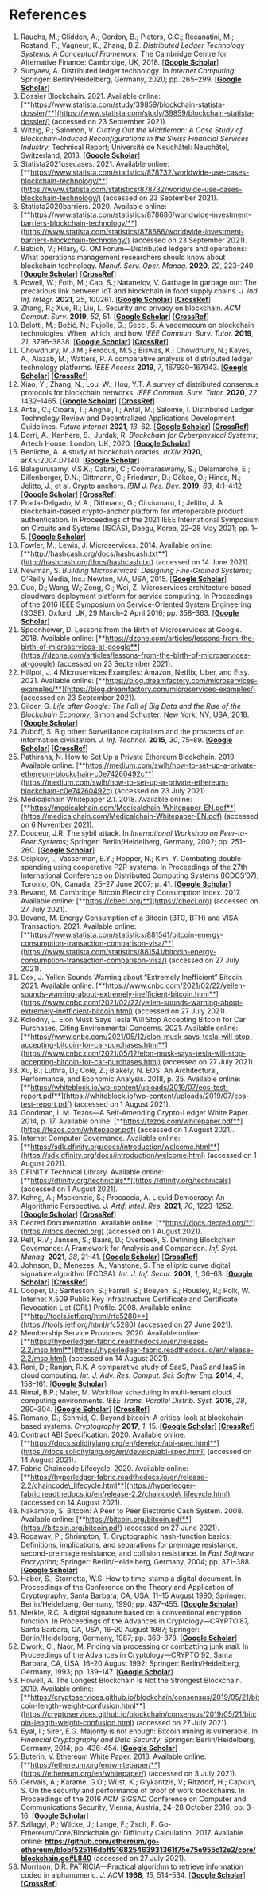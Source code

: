 # References

1. Rauchs, M.; Glidden, A.; Gordon, B.; Pieters, G.C.; Recanatini, M.; Rostand, F.; Vagneur, K.; Zhang, B.Z. _Distributed Ledger Technology Systems: A Conceptual Framework_; The Cambridge Centre for Alternative Finance: Cambridge, UK, 2018. \[[**Google Scholar**](https://scholar.google.com/scholar\_lookup?title=Distributed+Ledger+Technology+Systems:+A+Conceptual+Framework\&author=Rauchs,+M.\&author=Glidden,+A.\&author=Gordon,+B.\&author=Pieters,+G.C.\&author=Recanatini,+M.\&author=Rostand,+F.\&author=Vagneur,+K.\&author=Zhang,+B.Z.\&publication\_year=2018)]
2. Sunyaev, A. Distributed ledger technology. In _Internet Computing_; Springer: Berlin/Heidelberg, Germany, 2020; pp. 265–299. \[[**Google Scholar**](https://scholar.google.com/scholar\_lookup?title=Distributed+ledger+technology\&author=Sunyaev,+A.\&publication\_year=2020\&pages=265%E2%80%93299)]
3. Dossier Blockchain. 2021. Available online: [**https://www.statista.com/study/39859/blockchain-statista-dossier/**](https://www.statista.com/study/39859/blockchain-statista-dossier/) (accessed on 23 September 2021).
4. Witzig, P.; Salomon, V. _Cutting Out the Middleman: A Case Study of Blockchain-Induced Reconfigurations in the Swiss Financial Services Industry_; Technical Report; Université de Neuchâtel: Neuchâtel, Switzerland, 2018. \[[**Google Scholar**](https://scholar.google.com/scholar\_lookup?title=Cutting+Out+the+Middleman:+A+Case+Study+of+Blockchain-Induced+Reconfigurations+in+the+Swiss+Financial+Services+Industry\&author=Witzig,+P.\&author=Salomon,+V.\&publication\_year=2018)]
5. Statista2021usecases. 2021. Available online: [**https://www.statista.com/statistics/878732/worldwide-use-cases-blockchain-technology/**](https://www.statista.com/statistics/878732/worldwide-use-cases-blockchain-technology/) (accessed on 23 September 2021).
6. Statista2020barriers. 2020. Available online: [**https://www.statista.com/statistics/878686/worldwide-investment-barriers-blockchain-technology/**](https://www.statista.com/statistics/878686/worldwide-investment-barriers-blockchain-technology/) (accessed on 23 September 2021).
7. Babich, V.; Hilary, G. OM Forum—Distributed ledgers and operations: What operations management researchers should know about blockchain technology. _Manuf. Serv. Oper. Manag._ **2020**, _22_, 223–240. \[[**Google Scholar**](https://scholar.google.com/scholar\_lookup?title=OM+Forum%E2%80%94Distributed+ledgers+and+operations:+What+operations+management+researchers+should+know+about+blockchain+technology\&author=Babich,+V.\&author=Hilary,+G.\&publication\_year=2020\&journal=Manuf.+Serv.+Oper.+Manag.\&volume=22\&pages=223%E2%80%93240\&doi=10.1287/msom.2018.0752)] \[[**CrossRef**](https://doi.org/10.1287/msom.2018.0752)]
8. Powell, W.; Foth, M.; Cao, S.; Natanelov, V. Garbage in garbage out: The precarious link between IoT and blockchain in food supply chains. _J. Ind. Inf. Integr._ **2021**, _25_, 100261. \[[**Google Scholar**](https://scholar.google.com/scholar\_lookup?title=Garbage+in+garbage+out:+The+precarious+link+between+IoT+and+blockchain+in+food+supply+chains\&author=Powell,+W.\&author=Foth,+M.\&author=Cao,+S.\&author=Natanelov,+V.\&publication\_year=2021\&journal=J.+Ind.+Inf.+Integr.\&volume=25\&pages=100261\&doi=10.1016/j.jii.2021.100261)] \[[**CrossRef**](https://doi.org/10.1016/j.jii.2021.100261)]
9. Zhang, R.; Xue, R.; Liu, L. Security and privacy on blockchain. _ACM Comput. Surv._ **2019**, _52_, 51. \[[**Google Scholar**](https://scholar.google.com/scholar\_lookup?title=Security+and+privacy+on+blockchain\&author=Zhang,+R.\&author=Xue,+R.\&author=Liu,+L.\&publication\_year=2019\&journal=ACM+Comput.+Surv.\&volume=52\&pages=51\&doi=10.1145/3316481)] \[[**CrossRef**](https://doi.org/10.1145/3316481)]
10. Belotti, M.; Božić, N.; Pujolle, G.; Secci, S. A vademecum on blockchain technologies: When, which, and how. _IEEE Commun. Surv. Tutor._ **2019**, _21_, 3796–3838. \[[**Google Scholar**](https://scholar.google.com/scholar\_lookup?title=A+vademecum+on+blockchain+technologies:+When,+which,+and+how\&author=Belotti,+M.\&author=Bo%C5%BEi%C4%87,+N.\&author=Pujolle,+G.\&author=Secci,+S.\&publication\_year=2019\&journal=IEEE+Commun.+Surv.+Tutor.\&volume=21\&pages=3796%E2%80%933838\&doi=10.1109/COMST.2019.2928178)] \[[**CrossRef**](https://doi.org/10.1109/COMST.2019.2928178)]
11. Chowdhury, M.J.M.; Ferdous, M.S.; Biswas, K.; Chowdhury, N.; Kayes, A.; Alazab, M.; Watters, P. A comparative analysis of distributed ledger technology platforms. _IEEE Access_ **2019**, _7_, 167930–167943. \[[**Google Scholar**](https://scholar.google.com/scholar\_lookup?title=A+comparative+analysis+of+distributed+ledger+technology+platforms\&author=Chowdhury,+M.J.M.\&author=Ferdous,+M.S.\&author=Biswas,+K.\&author=Chowdhury,+N.\&author=Kayes,+A.\&author=Alazab,+M.\&author=Watters,+P.\&publication\_year=2019\&journal=IEEE+Access\&volume=7\&pages=167930%E2%80%93167943\&doi=10.1109/ACCESS.2019.2953729)] \[[**CrossRef**](https://doi.org/10.1109/ACCESS.2019.2953729)]
12. Xiao, Y.; Zhang, N.; Lou, W.; Hou, Y.T. A survey of distributed consensus protocols for blockchain networks. _IEEE Commun. Surv. Tutor._ **2020**, _22_, 1432–1465. \[[**Google Scholar**](https://scholar.google.com/scholar\_lookup?title=A+survey+of+distributed+consensus+protocols+for+blockchain+networks\&author=Xiao,+Y.\&author=Zhang,+N.\&author=Lou,+W.\&author=Hou,+Y.T.\&publication\_year=2020\&journal=IEEE+Commun.+Surv.+Tutor.\&volume=22\&pages=1432%E2%80%931465\&doi=10.1109/COMST.2020.2969706)] \[[**CrossRef**](https://doi.org/10.1109/COMST.2020.2969706)]
13. Antal, C.; Cioara, T.; Anghel, I.; Antal, M.; Salomie, I. Distributed Ledger Technology Review and Decentralized Applications Development Guidelines. _Future Internet_ **2021**, _13_, 62. \[[**Google Scholar**](https://scholar.google.com/scholar\_lookup?title=Distributed+Ledger+Technology+Review+and+Decentralized+Applications+Development+Guidelines\&author=Antal,+C.\&author=Cioara,+T.\&author=Anghel,+I.\&author=Antal,+M.\&author=Salomie,+I.\&publication\_year=2021\&journal=Future+Internet\&volume=13\&pages=62\&doi=10.3390/fi13030062)] \[[**CrossRef**](https://doi.org/10.3390/fi13030062)]
14. Dorri, A.; Kanhere, S.; Jurdak, R. _Blockchain for Cyberphysical Systems_; Artech House: London, UK, 2020. \[[**Google Scholar**](https://scholar.google.com/scholar\_lookup?title=Blockchain+for+Cyberphysical+Systems\&author=Dorri,+A.\&author=Kanhere,+S.\&author=Jurdak,+R.\&publication\_year=2020)]
15. Beniiche, A. A study of blockchain oracles. _arXiv_ **2020**, arXiv:2004.07140. \[[**Google Scholar**](https://scholar.google.com/scholar\_lookup?title=A+study+of+blockchain+oracles\&author=Beniiche,+A.\&publication\_year=2020\&journal=arXiv)]
16. Balagurusamy, V.S.K.; Cabral, C.; Coomaraswamy, S.; Delamarche, E.; Dillenberger, D.N.; Dittmann, G.; Friedman, D.; Gökçe, O.; Hinds, N.; Jelitto, J.; et al. Crypto anchors. _IBM J. Res. Dev._ **2019**, _63_, 4:1–4:12. \[[**Google Scholar**](https://scholar.google.com/scholar\_lookup?title=Crypto+anchors\&author=Balagurusamy,+V.S.K.\&author=Cabral,+C.\&author=Coomaraswamy,+S.\&author=Delamarche,+E.\&author=Dillenberger,+D.N.\&author=Dittmann,+G.\&author=Friedman,+D.\&author=G%C3%B6k%C3%A7e,+O.\&author=Hinds,+N.\&author=Jelitto,+J.\&publication\_year=2019\&journal=IBM+J.+Res.+Dev.\&volume=63\&pages=4:1%E2%80%934:12\&doi=10.1147/JRD.2019.2900651)] \[[**CrossRef**](https://doi.org/10.1147/JRD.2019.2900651)]
17. Prada-Delgado, M.A.; Dittmann, G.; Circiumaru, I.; Jelitto, J. A blockchain-based crypto-anchor platform for interoperable product authentication. In Proceedings of the 2021 IEEE International Symposium on Circuits and Systems (ISCAS), Daegu, Korea, 22–28 May 2021; pp. 1–5. \[[**Google Scholar**](https://scholar.google.com/scholar\_lookup?title=A+blockchain-based+crypto-anchor+platform+for+interoperable+product+authentication\&conference=Proceedings+of+the+2021+IEEE+International+Symposium+on+Circuits+and+Systems+\(ISCAS\)\&author=Prada-Delgado,+M.A.\&author=Dittmann,+G.\&author=Circiumaru,+I.\&author=Jelitto,+J.\&publication\_year=2021\&pages=1%E2%80%935)]
18. Fowler, M.; Lewis, J. Microservices. 2014. Available online: [**http://hashcash.org/docs/hashcash.txt**](http://hashcash.org/docs/hashcash.txt) (accessed on 14 June 2021).
19. Newman, S. _Building Microservices: Designing Fine-Grained Systems_; O’Reilly Media, Inc.: Newton, MA, USA, 2015. \[[**Google Scholar**](https://scholar.google.com/scholar\_lookup?title=Building+Microservices:+Designing+Fine-Grained+Systems\&author=Newman,+S.\&publication\_year=2015)]
20. Guo, D.; Wang, W.; Zeng, G.; Wei, Z. Microservices architecture based cloudware deployment platform for service computing. In Proceedings of the 2016 IEEE Symposium on Service-Oriented System Engineering (SOSE), Oxford, UK, 29 March–2 April 2016; pp. 358–363. \[[**Google Scholar**](https://scholar.google.com/scholar\_lookup?title=Microservices+architecture+based+cloudware+deployment+platform+for+service+computing\&conference=Proceedings+of+the+2016+IEEE+Symposium+on+Service-Oriented+System+Engineering+\(SOSE\)\&author=Guo,+D.\&author=Wang,+W.\&author=Zeng,+G.\&author=Wei,+Z.\&publication\_year=2016\&pages=358%E2%80%93363)]
21. Spoonhower, D. Lessons from the Birth of Microservices at Google. 2018. Available online: [**https://dzone.com/articles/lessons-from-the-birth-of-microservices-at-google**](https://dzone.com/articles/lessons-from-the-birth-of-microservices-at-google) (accessed on 23 September 2021).
22. Hillpot, J. 4 Microservices Examples: Amazon, Netflix, Uber, and Etsy. 2021. Available online: [**https://blog.dreamfactory.com/microservices-examples/**](https://blog.dreamfactory.com/microservices-examples/) (accessed on 23 September 2021).
23. Gilder, G. _Life after Google: The Fall of Big Data and the Rise of the Blockchain Economy_; Simon and Schuster: New York, NY, USA, 2018. \[[**Google Scholar**](https://scholar.google.com/scholar\_lookup?title=Life+after+Google:+The+Fall+of+Big+Data+and+the+Rise+of+the+Blockchain+Economy\&author=Gilder,+G.\&publication\_year=2018)]
24. Zuboff, S. Big other: Surveillance capitalism and the prospects of an information civilization. _J. Inf. Technol._ **2015**, _30_, 75–89. \[[**Google Scholar**](https://scholar.google.com/scholar\_lookup?title=Big+other:+Surveillance+capitalism+and+the+prospects+of+an+information+civilization\&author=Zuboff,+S.\&publication\_year=2015\&journal=J.+Inf.+Technol.\&volume=30\&pages=75%E2%80%9389\&doi=10.1057/jit.2015.5)] \[[**CrossRef**](https://doi.org/10.1057/jit.2015.5)]
25. Pathirana, N. How to Set Up a Private Ethereum Blockchain. 2019. Available online: [**https://medium.com/swlh/how-to-set-up-a-private-ethereum-blockchain-c0e74260492c**](https://medium.com/swlh/how-to-set-up-a-private-ethereum-blockchain-c0e74260492c) (accessed on 23 July 2021).
26. Medicalchain Whitepaper 2.1. 2018. Available online: [**https://medicalchain.com/Medicalchain-Whitepaper-EN.pdf**](https://medicalchain.com/Medicalchain-Whitepaper-EN.pdf) (accessed on 6 November 2021).
27. Douceur, J.R. The sybil attack. In _International Workshop on Peer-to-Peer Systems_; Springer: Berlin/Heidelberg, Germany, 2002; pp. 251–260. \[[**Google Scholar**](https://scholar.google.com/scholar\_lookup?title=The+sybil+attack\&author=Douceur,+J.R.\&publication\_year=2002\&pages=251%E2%80%93260)]
28. Osipkov, I.; Vasserman, E.Y.; Hopper, N.; Kim, Y. Combating double-spending using cooperative P2P systems. In Proceedings of the 27th International Conference on Distributed Computing Systems (ICDCS’07), Toronto, ON, Canada, 25–27 June 2007; p. 41. \[[**Google Scholar**](https://scholar.google.com/scholar\_lookup?title=Combating+double-spending+using+cooperative+P2P+systems\&conference=Proceedings+of+the+27th+International+Conference+on+Distributed+Computing+Systems+\(ICDCS%E2%80%9907\)\&author=Osipkov,+I.\&author=Vasserman,+E.Y.\&author=Hopper,+N.\&author=Kim,+Y.\&publication\_year=2007\&pages=41)]
29. Bevand, M. Cambridge Bitcoin Electricity Consumption Index. 2017. Available online: [**https://cbeci.org/**](https://cbeci.org) (accessed on 27 July 2021).
30. Bevand, M. Energy Consumption of a Bitcoin (BTC, BTH) and VISA Transaction. 2021. Available online: [**https://www.statista.com/statistics/881541/bitcoin-energy-consumption-transaction-comparison-visa/**](https://www.statista.com/statistics/881541/bitcoin-energy-consumption-transaction-comparison-visa/) (accessed on 27 July 2021).
31. Cox, J. Yellen Sounds Warning about “Extremely Inefficient” Bitcoin. 2021. Available online: [**https://www.cnbc.com/2021/02/22/yellen-sounds-warning-about-extremely-inefficient-bitcoin.html**](https://www.cnbc.com/2021/02/22/yellen-sounds-warning-about-extremely-inefficient-bitcoin.html) (accessed on 27 July 2021).
32. Kolodny, L. Elon Musk Says Tesla Will Stop Accepting Bitcoin for Car Purchases, Citing Environmental Concerns. 2021. Available online: [**https://www.cnbc.com/2021/05/12/elon-musk-says-tesla-will-stop-accepting-bitcoin-for-car-purchases.html**](https://www.cnbc.com/2021/05/12/elon-musk-says-tesla-will-stop-accepting-bitcoin-for-car-purchases.html) (accessed on 27 July 2021).
33. Xu, B.; Luthra, D.; Cole, Z.; Blakely, N. EOS: An Architectural, Performance, and Economic Analysis. 2018, p. 25. Available online: [**https://whiteblock.io/wp-content/uploads/2019/07/eos-test-report.pdf**](https://whiteblock.io/wp-content/uploads/2019/07/eos-test-report.pdf) (accessed on 1 August 2021).
34. Goodman, L.M. Tezos—A Self-Amending Crypto-Ledger White Paper. 2014, p. 17. Available online: [**https://tezos.com/whitepaper.pdf**](https://tezos.com/whitepaper.pdf) (accessed on 1 August 2021).
35. Internet Computer Governance. Available online: [**https://sdk.dfinity.org/docs/introduction/welcome.html**](https://sdk.dfinity.org/docs/introduction/welcome.html) (accessed on 1 August 2021).
36. DFINITY Technical Library. Available online: [**https://dfinity.org/technicals**](https://dfinity.org/technicals) (accessed on 1 August 2021).
37. Kahng, A.; Mackenzie, S.; Procaccia, A. Liquid Democracy: An Algorithmic Perspective. _J. Artif. Intell. Res._ **2021**, _70_, 1223–1252. \[[**Google Scholar**](https://scholar.google.com/scholar\_lookup?title=Liquid+Democracy:+An+Algorithmic+Perspective\&author=Kahng,+A.\&author=Mackenzie,+S.\&author=Procaccia,+A.\&publication\_year=2021\&journal=J.+Artif.+Intell.+Res.\&volume=70\&pages=1223%E2%80%931252\&doi=10.1613/jair.1.12261)] \[[**CrossRef**](https://doi.org/10.1613/jair.1.12261)]
38. Decred Documentation. Available online: [**https://docs.decred.org/**](https://docs.decred.org) (accessed on 1 August 2021).
39. Pelt, R.V.; Jansen, S.; Baars, D.; Overbeek, S. Defining Blockchain Governance: A Framework for Analysis and Comparison. _Inf. Syst. Manag._ **2021**, _38_, 21–41. \[[**Google Scholar**](https://scholar.google.com/scholar\_lookup?title=Defining+Blockchain+Governance:+A+Framework+for+Analysis+and+Comparison\&author=Pelt,+R.V.\&author=Jansen,+S.\&author=Baars,+D.\&author=Overbeek,+S.\&publication\_year=2021\&journal=Inf.+Syst.+Manag.\&volume=38\&pages=21%E2%80%9341\&doi=10.1080/10580530.2020.1720046)] \[[**CrossRef**](https://doi.org/10.1080/10580530.2020.1720046)]
40. Johnson, D.; Menezes, A.; Vanstone, S. The elliptic curve digital signature algorithm (ECDSA). _Int. J. Inf. Secur._ **2001**, _1_, 36–63. \[[**Google Scholar**](https://scholar.google.com/scholar\_lookup?title=The+elliptic+curve+digital+signature+algorithm+\(ECDSA\)\&author=Johnson,+D.\&author=Menezes,+A.\&author=Vanstone,+S.\&publication\_year=2001\&journal=Int.+J.+Inf.+Secur.\&volume=1\&pages=36%E2%80%9363\&doi=10.1007/s102070100002)] \[[**CrossRef**](https://doi.org/10.1007/s102070100002)]
41. Cooper, D.; Santesson, S.; Farrell, S.; Boeyen, S.; Housley, R.; Polk, W. Internet X.509 Public Key Infrastructure Certificate and Certificate Revocation List (CRL) Profile. 2008. Available online: [**http://tools.ietf.org/html/rfc5280**](https://tools.ietf.org/html/rfc5280) (accessed on 27 June 2021).
42. Membership Service Providers. 2020. Available online: [**https://hyperledger-fabric.readthedocs.io/en/release-2.2/msp.html**](https://hyperledger-fabric.readthedocs.io/en/release-2.2/msp.html) (accessed on 14 August 2021).
43. Rani, D.; Ranjan, R.K. A comparative study of SaaS, PaaS and IaaS in cloud computing. _Int. J. Adv. Res. Comput. Sci. Softw. Eng._ **2014**, _4_, 158–161. \[[**Google Scholar**](https://scholar.google.com/scholar\_lookup?title=A+comparative+study+of+SaaS,+PaaS+and+IaaS+in+cloud+computing\&author=Rani,+D.\&author=Ranjan,+R.K.\&publication\_year=2014\&journal=Int.+J.+Adv.+Res.+Comput.+Sci.+Softw.+Eng.\&volume=4\&pages=158%E2%80%93161)]
44. Rimal, B.P.; Maier, M. Workflow scheduling in multi-tenant cloud computing environments. _IEEE Trans. Parallel Distrib. Syst._ **2016**, _28_, 290–304. \[[**Google Scholar**](https://scholar.google.com/scholar\_lookup?title=Workflow+scheduling+in+multi-tenant+cloud+computing+environments\&author=Rimal,+B.P.\&author=Maier,+M.\&publication\_year=2016\&journal=IEEE+Trans.+Parallel+Distrib.+Syst.\&volume=28\&pages=290%E2%80%93304\&doi=10.1109/TPDS.2016.2556668)] \[[**CrossRef**](https://doi.org/10.1109/TPDS.2016.2556668)]
45. Romano, D.; Schmid, G. Beyond bitcoin: A critical look at blockchain-based systems. _Cryptography_ **2017**, _1_, 15. \[[**Google Scholar**](https://scholar.google.com/scholar\_lookup?title=Beyond+bitcoin:+A+critical+look+at+blockchain-based+systems\&author=Romano,+D.\&author=Schmid,+G.\&publication\_year=2017\&journal=Cryptography\&volume=1\&pages=15\&doi=10.3390/cryptography1020015)] \[[**CrossRef**](https://doi.org/10.3390/cryptography1020015)]
46. Contract ABI Specification. 2020. Available online: [**https://docs.soliditylang.org/en/develop/abi-spec.html**](https://docs.soliditylang.org/en/develop/abi-spec.html) (accessed on 14 August 2021).
47. Fabric Chaincode Lifecycle. 2020. Available online: [**https://hyperledger-fabric.readthedocs.io/en/release-2.2/chaincode\_lifecycle.html**](https://hyperledger-fabric.readthedocs.io/en/release-2.2/chaincode\_lifecycle.html) (accessed on 14 August 2021).
48. Nakamoto, S. Bitcoin: A Peer to Peer Electronic Cash System. 2008. Available online: [**https://bitcoin.org/bitcoin.pdf**](https://bitcoin.org/bitcoin.pdf) (accessed on 27 June 2021).
49. Rogaway, P.; Shrimpton, T. Cryptographic hash-function basics: Definitions, implications, and separations for preimage resistance, second-preimage resistance, and collision resistance. In _Fast Software Encryption_; Springer: Berlin/Heidelberg, Germany, 2004; pp. 371–388. \[[**Google Scholar**](https://scholar.google.com/scholar\_lookup?title=Cryptographic+hash-function+basics:+Definitions,+implications,+and+separations+for+preimage+resistance,+second-preimage+resistance,+and+collision+resistance\&author=Rogaway,+P.\&author=Shrimpton,+T.\&publication\_year=2004\&pages=371%E2%80%93388)]
50. Haber, S.; Stornetta, W.S. How to time-stamp a digital document. In Proceedings of the Conference on the Theory and Application of Cryptography, Santa Barbara, CA, USA, 11–15 August 1990; Springer: Berlin/Heidelberg, Germany, 1990; pp. 437–455. \[[**Google Scholar**](https://scholar.google.com/scholar\_lookup?title=How+to+time-stamp+a+digital+document\&conference=Proceedings+of+the+Conference+on+the+Theory+and+Application+of+Cryptography\&author=Haber,+S.\&author=Stornetta,+W.S.\&publication\_year=1990\&pages=437%E2%80%93455)]
51. Merkle, R.C. A digital signature based on a conventional encryption function. In Proceedings of the Advances in Cryptology—CRYPTO’87, Santa Barbara, CA, USA, 16–20 August 1987; Springer: Berlin/Heidelberg, Germany, 1987; pp. 369–378. \[[**Google Scholar**](https://scholar.google.com/scholar\_lookup?title=A+digital+signature+based+on+a+conventional+encryption+function\&conference=Proceedings+of+the+Advances+in+Cryptology%E2%80%94CRYPTO%E2%80%9987\&author=Merkle,+R.C.\&publication\_year=1987\&pages=369%E2%80%93378)]
52. Dwork, C.; Naor, M. Pricing via processing or combatting junk mail. In Proceedings of the Advances in Cryptology—CRYPTO’92, Santa Barbara, CA, USA, 16–20 August 1992; Springer: Berlin/Heidelberg, Germany, 1993; pp. 139–147. \[[**Google Scholar**](https://scholar.google.com/scholar\_lookup?title=Pricing+via+processing+or+combatting+junk+mail\&conference=Proceedings+of+the+Advances+in+Cryptology%E2%80%94CRYPTO%E2%80%9992\&author=Dwork,+C.\&author=Naor,+M.\&publication\_year=1993\&pages=139%E2%80%93147)]
53. Howell, A. The Longest Blockchain Is Not the Strongest Blockchain. 2019. Available online: [**https://cryptoservices.github.io/blockchain/consensus/2019/05/21/bitcoin-length-weight-confusion.html**](https://cryptoservices.github.io/blockchain/consensus/2019/05/21/bitcoin-length-weight-confusion.html) (accessed on 27 July 2021).
54. Eyal, I.; Sirer, E.G. Majority is not enough: Bitcoin mining is vulnerable. In _Financial Cryptography and Data Security_; Springer: Berlin/Heidelberg, Germany, 2014; pp. 436–454. \[[**Google Scholar**](https://scholar.google.com/scholar\_lookup?title=Majority+is+not+enough:+Bitcoin+mining+is+vulnerable\&author=Eyal,+I.\&author=Sirer,+E.G.\&publication\_year=2014\&pages=436%E2%80%93454)]
55. Buterin, V. Ethereum White Paper. 2013. Available online: [**https://ethereum.org/en/whitepaper/**](https://ethereum.org/en/whitepaper/) (accessed on 3 July 2021).
56. Gervais, A.; Karame, G.O.; Wüst, K.; Glykantzis, V.; Ritzdorf, H.; Capkun, S. On the security and performance of proof of work blockchains. In Proceedings of the 2016 ACM SIGSAC Conference on Computer and Communications Security, Vienna, Austria, 24–28 October 2016; pp. 3–16. \[[**Google Scholar**](https://scholar.google.com/scholar\_lookup?title=On+the+security+and+performance+of+proof+of+work+blockchains\&conference=Proceedings+of+the+2016+ACM+SIGSAC+Conference+on+Computer+and+Communications+Security\&author=Gervais,+A.\&author=Karame,+G.O.\&author=W%C3%BCst,+K.\&author=Glykantzis,+V.\&author=Ritzdorf,+H.\&author=Capkun,+S.\&publication\_year=2016\&pages=3%E2%80%9316)]
57. Szilagyi, P.; Wilcke, J.; Lange, F.; Zsolt, F. Go-Ethereum/Core/Blockchain.go: Difficulty Calculation. 2017. Available online: **https://github.com/ethereum/go-ethereum/blob/525116dbff916825463931361f75e75e955c12e2/core/blockchain.go#L840** (accessed on 27 July 2021).
58. Morrison, D.R. PATRICIA—Practical algorithm to retrieve information coded in alphanumeric. _J. ACM_ **1968**, _15_, 514–534. \[[**Google Scholar**](https://scholar.google.com/scholar\_lookup?title=PATRICIA%E2%80%94Practical+algorithm+to+retrieve+information+coded+in+alphanumeric\&author=Morrison,+D.R.\&publication\_year=1968\&journal=J.+ACM\&volume=15\&pages=514%E2%80%93534\&doi=10.1145/321479.321481)] \[[**CrossRef**](https://doi.org/10.1145/321479.321481)]
